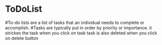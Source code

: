 # ToDoList
#To-do lists are a list of tasks that an individual needs to complete or accomplish. 
#Tasks are typically put in order by priority or importance.
it strickes the task when you click on task 
task is also deleted when you click on delete button 
